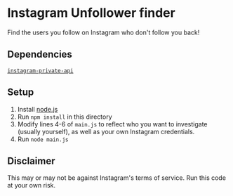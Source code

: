 # Instagram Unfollower finder

Find the users you follow on Instagram who don't follow you back!

## Dependencies

[`instagram-private-api`](https://npmjs.com/package/instagram-private-api)

## Setup

1. Install [node.js](https://nodejs.org/en)
2. Run `npm install` in this directory
3. Modify lines 4-6 of `main.js` to reflect who you want to investigate (usually yourself), as well as your own Instagram credentials.
4. Run `node main.js`

## Disclaimer

This may or may not be against Instagram's terms of service. Run this code at your own risk.
